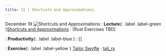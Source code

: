 ```yaml
---
title: 11 | Shortcuts and Approximations
---
```



December 19
![Shortcuts and Approximations](/bobs_new/assets/images/icons/11_shortcuts-and-approximations.png)
: **Lecture**{: .label .label-green }[Shortcuts and Approximations](/bobs_new/lectures#11-shortcuts-and-approximations)
  : [Rust Exercises TBD]

: **Productivity**{: .label .label-blue } []()
  : []

: **Exercise**{: .label .label-yellow } [Tailor Swyfte](/bobs_new/exercises/#10-tailor-swyfte)
  : [tail_rs](https://github.com/dominikb1888/bobs_new/tree/main/exercises/tail_rs)






